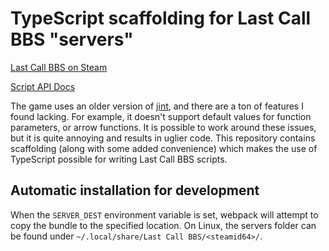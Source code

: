 # TypeScript scaffolding for Last Call BBS "servers"

[Last Call BBS on Steam](https://store.steampowered.com/app/1511780/Last_Call_BBS/) 

[Script API Docs](https://www.zachtronics.com/quickserve/)

The game uses an older version of [jint](https://github.com/sebastienros/jint), and there are a ton of features I found lacking. 
For example, it doesn't support default values for function parameters, or arrow functions. It is possible to work around these issues, but it is quite annoying and results in uglier code.
This repository contains scaffolding (along with some added convenience) which makes the use of TypeScript possible for writing Last Call BBS scripts.

## Automatic installation for development

When the `SERVER_DEST` environment variable is set, webpack will attempt to copy the bundle to the specified location. 
On Linux, the servers folder can be found under `~/.local/share/Last Call BBS/<steamid64>/`.


